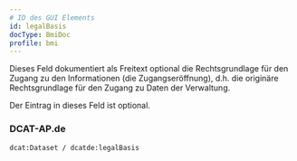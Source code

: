 ```yaml
---
# ID des GUI Elements
id: legalBasis
docType: BmiDoc
profile: bmi
---
```


Dieses Feld dokumentiert als Freitext optional die Rechtsgrundlage für den Zugang zu den Informationen (die Zugangseröffnung), d.h. die originäre Rechtsgrundlage für den Zugang zu Daten der Verwaltung.

Der Eintrag in dieses Feld ist optional.

### DCAT-AP.de
`dcat:Dataset / dcatde:legalBasis`
